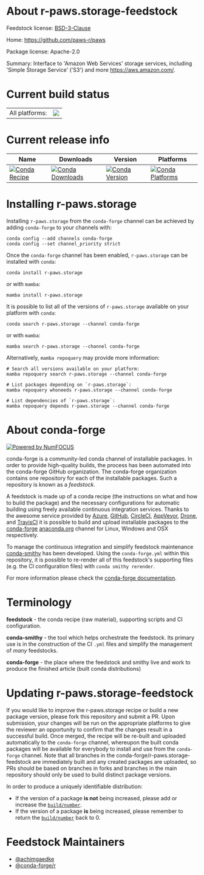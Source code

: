 About r-paws.storage-feedstock
==============================

Feedstock license: [BSD-3-Clause](https://github.com/conda-forge/r-paws.storage-feedstock/blob/main/LICENSE.txt)

Home: https://github.com/paws-r/paws

Package license: Apache-2.0

Summary: Interface to 'Amazon Web Services' storage services, including 'Simple Storage Service' ('S3') and more <https://aws.amazon.com/>.

Current build status
====================


<table><tr><td>All platforms:</td>
    <td>
      <a href="https://dev.azure.com/conda-forge/feedstock-builds/_build/latest?definitionId=14209&branchName=main">
        <img src="https://dev.azure.com/conda-forge/feedstock-builds/_apis/build/status/r-paws.storage-feedstock?branchName=main">
      </a>
    </td>
  </tr>
</table>

Current release info
====================

| Name | Downloads | Version | Platforms |
| --- | --- | --- | --- |
| [![Conda Recipe](https://img.shields.io/badge/recipe-r--paws.storage-green.svg)](https://anaconda.org/conda-forge/r-paws.storage) | [![Conda Downloads](https://img.shields.io/conda/dn/conda-forge/r-paws.storage.svg)](https://anaconda.org/conda-forge/r-paws.storage) | [![Conda Version](https://img.shields.io/conda/vn/conda-forge/r-paws.storage.svg)](https://anaconda.org/conda-forge/r-paws.storage) | [![Conda Platforms](https://img.shields.io/conda/pn/conda-forge/r-paws.storage.svg)](https://anaconda.org/conda-forge/r-paws.storage) |

Installing r-paws.storage
=========================

Installing `r-paws.storage` from the `conda-forge` channel can be achieved by adding `conda-forge` to your channels with:

```
conda config --add channels conda-forge
conda config --set channel_priority strict
```

Once the `conda-forge` channel has been enabled, `r-paws.storage` can be installed with `conda`:

```
conda install r-paws.storage
```

or with `mamba`:

```
mamba install r-paws.storage
```

It is possible to list all of the versions of `r-paws.storage` available on your platform with `conda`:

```
conda search r-paws.storage --channel conda-forge
```

or with `mamba`:

```
mamba search r-paws.storage --channel conda-forge
```

Alternatively, `mamba repoquery` may provide more information:

```
# Search all versions available on your platform:
mamba repoquery search r-paws.storage --channel conda-forge

# List packages depending on `r-paws.storage`:
mamba repoquery whoneeds r-paws.storage --channel conda-forge

# List dependencies of `r-paws.storage`:
mamba repoquery depends r-paws.storage --channel conda-forge
```


About conda-forge
=================

[![Powered by
NumFOCUS](https://img.shields.io/badge/powered%20by-NumFOCUS-orange.svg?style=flat&colorA=E1523D&colorB=007D8A)](https://numfocus.org)

conda-forge is a community-led conda channel of installable packages.
In order to provide high-quality builds, the process has been automated into the
conda-forge GitHub organization. The conda-forge organization contains one repository
for each of the installable packages. Such a repository is known as a *feedstock*.

A feedstock is made up of a conda recipe (the instructions on what and how to build
the package) and the necessary configurations for automatic building using freely
available continuous integration services. Thanks to the awesome service provided by
[Azure](https://azure.microsoft.com/en-us/services/devops/), [GitHub](https://github.com/),
[CircleCI](https://circleci.com/), [AppVeyor](https://www.appveyor.com/),
[Drone](https://cloud.drone.io/welcome), and [TravisCI](https://travis-ci.com/)
it is possible to build and upload installable packages to the
[conda-forge](https://anaconda.org/conda-forge) [anaconda.org](https://anaconda.org/)
channel for Linux, Windows and OSX respectively.

To manage the continuous integration and simplify feedstock maintenance
[conda-smithy](https://github.com/conda-forge/conda-smithy) has been developed.
Using the ``conda-forge.yml`` within this repository, it is possible to re-render all of
this feedstock's supporting files (e.g. the CI configuration files) with ``conda smithy rerender``.

For more information please check the [conda-forge documentation](https://conda-forge.org/docs/).

Terminology
===========

**feedstock** - the conda recipe (raw material), supporting scripts and CI configuration.

**conda-smithy** - the tool which helps orchestrate the feedstock.
                   Its primary use is in the construction of the CI ``.yml`` files
                   and simplify the management of *many* feedstocks.

**conda-forge** - the place where the feedstock and smithy live and work to
                  produce the finished article (built conda distributions)


Updating r-paws.storage-feedstock
=================================

If you would like to improve the r-paws.storage recipe or build a new
package version, please fork this repository and submit a PR. Upon submission,
your changes will be run on the appropriate platforms to give the reviewer an
opportunity to confirm that the changes result in a successful build. Once
merged, the recipe will be re-built and uploaded automatically to the
`conda-forge` channel, whereupon the built conda packages will be available for
everybody to install and use from the `conda-forge` channel.
Note that all branches in the conda-forge/r-paws.storage-feedstock are
immediately built and any created packages are uploaded, so PRs should be based
on branches in forks and branches in the main repository should only be used to
build distinct package versions.

In order to produce a uniquely identifiable distribution:
 * If the version of a package **is not** being increased, please add or increase
   the [``build/number``](https://docs.conda.io/projects/conda-build/en/latest/resources/define-metadata.html#build-number-and-string).
 * If the version of a package **is** being increased, please remember to return
   the [``build/number``](https://docs.conda.io/projects/conda-build/en/latest/resources/define-metadata.html#build-number-and-string)
   back to 0.

Feedstock Maintainers
=====================

* [@achimgaedke](https://github.com/achimgaedke/)
* [@conda-forge/r](https://github.com/conda-forge/r/)

